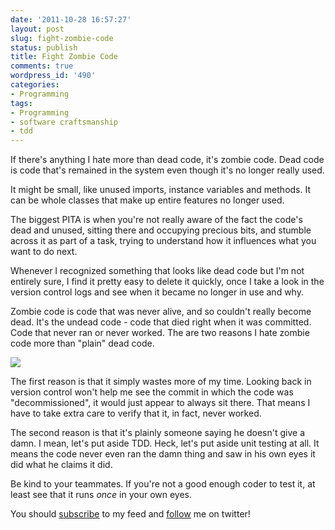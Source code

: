 ```yaml
---
date: '2011-10-28 16:57:27'
layout: post
slug: fight-zombie-code
status: publish
title: Fight Zombie Code
comments: true
wordpress_id: '490'
categories:
- Programming
tags:
- Programming
- software craftsmanship
- tdd
---
```


If there's anything I hate more than dead code, it's zombie code. Dead code is code that's remained in the system even though it's no longer really used.

It might be small, like unused imports, instance variables and methods. It can be whole classes that make up entire features no longer used.

The biggest PITA is when you're not really aware of the fact the code's dead and unused, sitting there and occupying precious bits, and stumble across it as part of a task, trying to understand how it influences what you want to do next.

Whenever I recognized something that looks like dead code but I'm not entirely sure, I find it pretty easy to delete it quickly, once I take a look in the version control logs and see when it became no longer in use and why.

Zombie code is code that was never alive, and so couldn't really become dead. It's the undead code - code that died right when it was committed. Code that never ran or never worked. The are two reasons I hate zombie code more than "plain" dead code.

[![](http://codelord.net/wp-content/uploads/2011/10/test_my_code-300x300.jpg)](http://codelord.net/wp-content/uploads/2011/10/test_my_code.jpg)

The first reason is that it simply wastes more of my time. Looking back in version control won't help me see the commit in which the code was "decommissioned", it would just appear to always sit there. That means I have to take extra care to verify that it, in fact, never worked.

The second reason is that it's plainly someone saying he doesn't give a damn. I mean, let's put aside TDD. Heck, let's put aside unit testing at all. It means the code never even ran the damn thing and saw in his own eyes it did what he claims it did.

Be kind to your teammates. If you're not a good enough coder to test it, at least see that it runs _once_ in your own eyes.



You should [subscribe](http://feeds.feedburner.com/TheCodeDump) to my feed and [follow](http://twitter.com/avivby) me on twitter!
